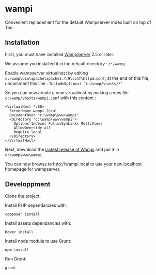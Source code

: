 wampi
===============

Convenient replacement for the default Wampserver index built on top of Tao.

Installation
------------

First, you must have installed [WampServer](http://www.wampserver.com/en/) 2.5 or later.

We assume you installed it in the default directory : `c:/wamp/`

Enable wampserver virtualhost by editing `c:\wamp\bin\apache\apache2.4.9\conf\httpd.conf`, at the end of this file, uncomment this line : `IncludeOptional "c:/wamp/vhosts/*"`

So you can now create a new virtualhost by making a new file `c:/wamp/vhosts/wampi.conf` with this content :
```
<VirtualHost *:80>
  ServerName wampi.local
  DocumentRoot "c:\wamp\www\wampi"
  <Directory "c:\wamp\www\wampi">
    Options Indexes FollowSymLinks MultiViews
    AllowOverride all
    Require local
  </Directory>
</VirtualHost>
```

Next, download the [lastest release of Wampi](https://github.com/Tao-php/wampi/releases/latest) and put it in `c:\wamp\www\wampi`.

You can now browse to http://wampi.local to use your new localhost homepage for wampserver.


Developpment
------------

Clone the project.

Install PHP dependancies with:
```
composer install
```

Install assets dependancies with:
```
bower install
```

Install node module to use Grunt:
```
npm install
```

Run Grunt:
```
grunt
```
